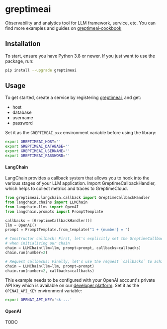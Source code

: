 # greptimeai

Observability and analytics tool for LLM framework, service, etc. You can find more
examples and guides on [greptimeai-cookbook][greptimeai-cookbook]

## Installation

To start, ensure you have Python 3.8 or newer. If you just
want to use the package, run:

```sh
pip install --upgrade greptimeai
```

## Usage

To get started, create a service by registering [greptimeai][greptimeai], and get:

- host
- database
- username
- password

Set it as the `GREPTIMEAI_xxx` environment variable before using the library:

```bash
export GREPTIMEAI_HOST=''
export GREPTIMEAI_DATABASE=''
export GREPTIMEAI_USERNAME=''
export GREPTIMEAI_PASSWORD=''
```

#### LangChain

LangChain provides a callback system that allows you to hook into the various stages of your LLM
application. Import GreptimeCallbackHandler, which helps to collect metrics and traces to
GreptimeCloud.

```python
from greptimeai.langchain.callback import GreptimeCallbackHandler
from langchain.chains import LLMChain
from langchain.llms import OpenAI
from langchain.prompts import PromptTemplate

callbacks = [GreptimeCallbackHandler()]
llm = OpenAI()
prompt = PromptTemplate.from_template("1 + {number} = ")

# Constructor callback: First, let's explicitly set the GreptimeCallbackHandler
# when initializing our chain
chain = LLMChain(llm=llm, prompt=prompt, callbacks=callbacks)
chain.run(number=2)

# Request callbacks: Finally, let's use the request `callbacks` to achieve the same result
chain = LLMChain(llm=llm, prompt=prompt)
chain.run(number=2, callbacks=callbacks)
```

This example needs to be configured with your OpenAI account's private API key which is available on
our [developer platform](openai). Set it as the `OPENAI_API_KEY` environment variable:

```bash
export OPENAI_API_KEY='sk-...'
```

#### OpenAI

TODO

[greptimeai]: https://console.greptime.cloud/ai
[greptimeai-cookbook]: https://github.com/GreptimeTeam/greptimeai-cookbook
[openai]: https://platform.openai.com/account/api-keys
